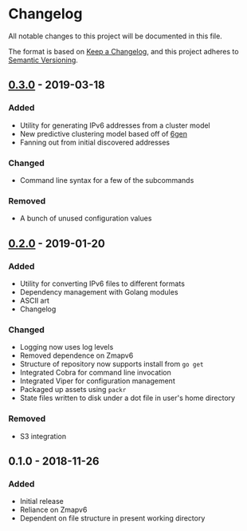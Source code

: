 # Changelog
All notable changes to this project will be documented in this file.

The format is based on [Keep a Changelog](https://keepachangelog.com/en/1.0.0/),
and this project adheres to [Semantic Versioning](https://semver.org/spec/v2.0.0.html).

## [0.3.0] - 2019-03-18
### Added
- Utility for generating IPv6 addresses from a cluster model
- New predictive clustering model based off of [6gen](https://zakird.com/papers/imc17-6gen.pdf)
- Fanning out from initial discovered addresses

### Changed
- Command line syntax for a few of the subcommands

### Removed
- A bunch of unused configuration values

## [0.2.0] - 2019-01-20
### Added
- Utility for converting IPv6 files to different formats
- Dependency management with Golang modules
- ASCII art
- Changelog

### Changed
- Logging now uses log levels
- Removed dependence on Zmapv6
- Structure of repository now supports install from `go get`
- Integrated Cobra for command line invocation
- Integrated Viper for configuration management
- Packaged up assets using `packr`
- State files written to disk under a dot file in user's home directory

### Removed
- S3 integration

## 0.1.0 - 2018-11-26
### Added
- Initial release
- Reliance on Zmapv6
- Dependent on file structure in present working directory

[0.3.0]: https://github.com/lavalamp-/ipv666/compare/20b731c...f86fe91
[0.2.0]: https://github.com/lavalamp-/ipv666/compare/20b731c...f86fe91